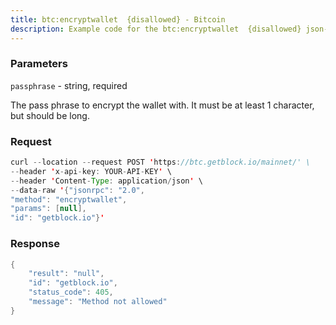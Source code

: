 ```yaml
---
title: btc:encryptwallet  {disallowed} - Bitcoin
description: Example code for the btc:encryptwallet  {disallowed} json-rpc method. Сomplete guide on how to use btc:encryptwallet  {disallowed} json-rpc in GetBlock.io Web3 documentation.
---
```


### Parameters


`passphrase` - string, required

The pass phrase to encrypt the wallet with. It must be at least 1
character, but should be long.

### Request

``` java
curl --location --request POST 'https://btc.getblock.io/mainnet/' \
--header 'x-api-key: YOUR-API-KEY' \
--header 'Content-Type: application/json' \
--data-raw '{"jsonrpc": "2.0",
"method": "encryptwallet",
"params": [null],
"id": "getblock.io"}'
```

###  Response

``` java
{
    "result": "null",
    "id": "getblock.io",
    "status_code": 405,
    "message": "Method not allowed"
}
```

